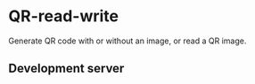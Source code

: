 # QR-read-write

Generate QR code with or without an image, or read a QR image.

## Development server
